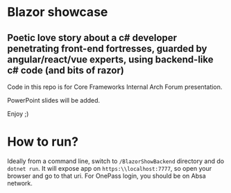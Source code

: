 # Blazor showcase

## Poetic love story about a c# developer penetrating front-end fortresses, guarded by angular/react/vue experts, using backend-like c# code (and bits of razor)

Code in this repo is for Core Frameworks Internal Arch Forum presentation. 

PowerPoint slides will be added.

Enjoy ;)

# How to run?

Ideally from a command line, switch to `/BlazorShowBackend` directory and do `dotnet run`. It will expose app on `https:\\localhost:7777`, so open your browser and go to that uri. For OnePass login, you should be on Absa network.
